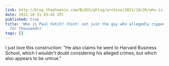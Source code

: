 ```yaml
---
link: http://blog.thephoenix.com/BLOGS/phlog/archive/2011/10/26/who-is-paul-fetch-hint-not-just-the-guy-who-allegedly-ripped-off-occupyboston-for-thousands.aspx
date: 2011-10-31 03:42 UTC
published: true
title: 'Who is Paul Fetch? (hint: not just the guy who allegedly ripped off #OccupyBoston
  for thousands)'
tags: []
---
```


I just love this construction: "He also claims he went to Harvard Business School, which I wouldn't doubt considering his alleged crimes, but which also appears to be untrue."
